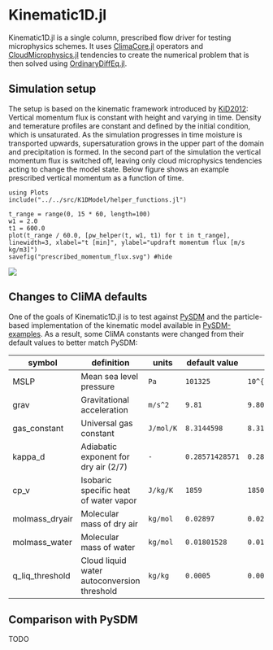 # Kinematic1D.jl

Kinematic1D.jl is a single column, prescribed flow driver for testing microphysics schemes.
It uses
  [ClimaCore.jl](https://github.com/CliMA/ClimaCore.jl) operators and
  [CloudMicrophysics.jl](https://github.com/CliMA/CloudMicrophysics.jl) tendencies
  to create the numerical problem that is then solved using
  [OrdinaryDiffEq.jl](https://github.com/SciML/OrdinaryDiffEq.jl).

## Simulation setup

The setup is based on the kinematic framework introduced by [KiD2012](@cite):
Vertical momentum flux is constant with height and varying in time.
Density and temerature profiles are constant and defined by the initial
  condition, which is unsaturated.
As the simulation progresses in time moisture is transported upwards,
  supersaturation grows in the upper part of the domain
  and precipitation is formed.
In the second part of the simulation the vertical momentum flux is switched off,
  leaving only cloud microphysics tendencies acting to change
  the model state.
Below figure shows an example prescribed vertical momentum as a function of time.

```@example example_figure
using Plots
include("../../src/K1DModel/helper_functions.jl")

t_range = range(0, 15 * 60, length=100)
w1 = 2.0
t1 = 600.0
plot(t_range / 60.0, [ρw_helper(t, w1, t1) for t in t_range], linewidth=3, xlabel="t [min]", ylabel="updraft momentum flux [m/s kg/m3]")
savefig("prescribed_momentum_flux.svg") #hide
```
![](prescribed_momentum_flux.svg)

## Changes to CliMA defaults

One of the goals of Kinematic1D.jl
  is to test against [PySDM](https://github.com/atmos-cloud-sim-uj/PySDM)
  and the particle-based implementation of the kinematic model available in
  [PySDM-examples](https://github.com/atmos-cloud-sim-uj/PySDM-examples).
As a result, some CliMA constants were changed from their default values to better match PySDM:


| symbol           |         definition                          | units         | default value      | new value             |
|------------------|---------------------------------------------|---------------|--------------------|-----------------------|
| MSLP             | Mean sea level pressure                     | ``Pa``        | ``101325 ``        | ``10^{5}``            |
| grav             | Gravitational acceleration                  | ``m/s^2``     | ``9.81``           | ``9.80665``           |
| gas_constant     | Universal gas constant                      | ``J/mol/K``   | ``8.3144598``      | ``8.314462618``       |
| kappa_d          | Adiabatic exponent for dry air (2/7)        | ``-``         | ``0.28571428571``  | ``0.2855747338575384``|
| cp_v             | Isobaric specific heat of water vapor       | ``J/kg/K``    | ``1859``           | ``1850``              |
| molmass_dryair   | Molecular mass of dry air                   | ``kg/mol``    | ``0.02897``        | ``0.02896998``        |
| molmass_water    | Molecular mass of water                     | ``kg/mol``    | ``0.01801528``     | ``0.018015``          |
| q_liq_threshold  | Cloud liquid water autoconversion threshold | ``kg/kg``     | ``0.0005``         | ``0.0001``            |


## Comparison with PySDM

TODO
